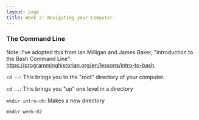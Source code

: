 ```yaml
---
layout: page
title: Week 2: Navigating your Computer
---
```


### The Command Line

Note: I've adopted this from Ian Milligan and James Baker, "Introduction to the Bash Command Line": <https://programminghistorian.org/en/lessons/intro-to-bash>.


`cd --`: This brings you to the "root" directory of your computer.

`cd ..`: This brings you "up" one level in a directory

`mkdir intro-dh`: Makes a new directory

`mkdir week-02`